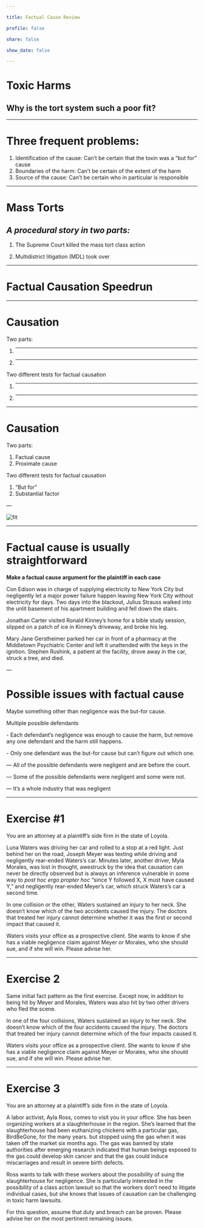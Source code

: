 ```yaml
---

title: Factual Cause Review

profile: false

share: false

show_date: false

---
```



# Toxic Harms
## Why is the tort system such a poor fit?

---

# Three frequent problems:

1. Identification of the cause: Can’t be certain that the toxin was a “but for” cause
2. Boundaries of the harm: Can’t be certain of the extent of the harm
3. Source of the cause: Can’t be certain who in particular is responsible

---

# Mass Torts
## _A procedural story in two parts:_

1. The Supreme Court killed the mass tort class action

2. Multidistrict litigation (MDL) took over

---

# Factual Causation Speedrun

---

# Causation

Two parts:
1. _____________
2. _____________

Two different tests for factual causation
1. _____________
2. _____________

---

# Causation

Two parts:
1. Factual cause
2. Proximate cause

Two different tests for factual causation
1. “But for”
2. Substantial factor

—

![fit](images/same_pic.jpeg)


---
# Factual cause is usually straightforward

**Make a factual cause argument for the plaintiff in each case**

Con Edison was in charge of supplying electricity to New York City but negligently let a major power failure happen leaving New York City without electricity for days. Two days into the blackout, Julius Strauss walked into the unlit basement of his apartment building and fell down the stairs.

Jonathan Carter visited Ronald Kinney’s home for a bible study session, slipped on a patch of ice in Kinney’s driveway, and broke his leg.

Mary Jane Gerstheimer parked her car in front of a pharmacy at the Middletown Psychiatric Center and left it unattended with the keys in the ignition. Stephen Rushink, a patient at the facility, drove away in the car, struck a tree, and died.

—
# Possible issues with factual cause

Maybe something other than negligence was the but-for cause.

Multiple possible defendants

\- Each defendant’s negligence was enough to cause the harm, but remove any one defendant and the harm still happens.

\- Only one defendant was the but-for cause but can’t figure out which one.

— All of the possible defendants were negligent and are before the court.

— Some of the possible defendants were negligent and some were not.

— It’s a whole industry that was negligent

---

# Exercise #1

You are an attorney at a plaintiff’s side firm in the state of Loyola.

Luna Waters was driving her car and rolled to a stop at a red light. Just behind her on the road, Joseph Meyer was texting while driving and negligently rear-ended Waters’s car. Minutes later, another driver, Myla Morales, was lost in thought, awestruck by the idea that causation can never be directly observed but is always an inference vulnerable in some way to _post hoc ergo propter hoc_ “since Y followed X, X must have caused Y,” and negligently rear-ended Meyer’s car, which struck Waters’s car a second time.

In one collision or the other, Waters sustained an injury to her neck. She doesn’t know which of the two accidents caused the injury. The doctors that treated her injury cannot determine whether it was the first or second impact that caused it. 

Waters visits your office as a prospective client. She wants to know if she has a viable negligence claim against Meyer or Morales, who she should sue, and if she will win. Please advise her.

---

# Exercise 2

Same initial fact pattern as the first exercise. Except now, in addition to being hit by Meyer and Morales, Waters was also hit by two other drivers who fled the scene.

In one of the four collisions, Waters sustained an injury to her neck. She doesn’t know which of the four accidents caused the injury. The doctors that treated her injury cannot determine which of the four impacts caused it. 

Waters visits your office as a prospective client. She wants to know if she has a viable negligence claim against Meyer or Morales, who she should sue, and if she will win. Please advise her.

---

# Exercise 3

You are an attorney at a plaintiff’s side firm in the state of Loyola.

A labor activist, Ayla Ross, comes to visit you in your office. She has been organizing workers at a slaughterhouse in the region. She’s learned that the slaughterhouse had been euthanizing chickens with a particular gas, BirdBeGone, for the many years. but stopped using the gas when it was taken off the market six months ago. The gas was banned by state authorities after emerging research indicated that human beings exposed to the gas could develop skin cancer and that the gas could induce miscarriages and result in severe birth defects.

Ross wants to talk with these workers about the possibility of suing the slaughterhouse for negligence. She is particularly interested in the possibility of a class action lawsuit so that the workers don’t need to litigate individual cases, but she knows that issues of causation can be challenging in toxic harm lawsuits.

For this question, assume that duty and breach can be proven. Please advise her on the most pertinent remaining issues.
